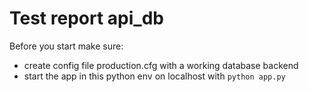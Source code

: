 # Test report api_db

Before you start make sure:

* create config file production.cfg with a working database backend
* start the app in this python env on localhost with `python app.py` 
